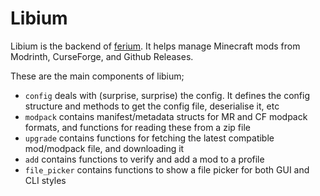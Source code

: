 # Libium

Libium is the backend of [ferium](https://github.com/gorilla-devs/ferium). It helps manage Minecraft mods from Modrinth, CurseForge, and Github Releases.

These are the main components of libium;

- `config` deals with (surprise, surprise) the config. It defines the config structure and methods to get the config file, deserialise it, etc
- `modpack` contains manifest/metadata structs for MR and CF modpack formats, and functions for reading these from a zip file
- `upgrade` contains functions for fetching the latest compatible mod/modpack file, and downloading it
- `add` contains functions to verify and add a mod to a profile
- `file_picker` contains functions to show a file picker for both GUI and CLI styles
